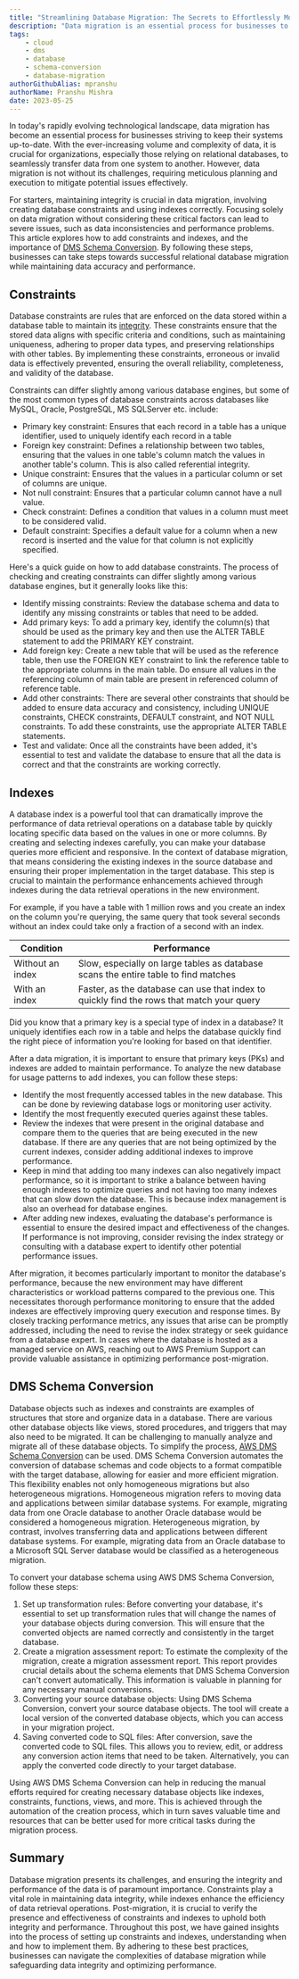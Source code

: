 ```yaml
---
title: "Streamlining Database Migration: The Secrets to Effortlessly Moving Your Data Across Platforms"
description: "Data migration is an essential process for businesses to keep their systems up to date, but it can be a complex and challenging process. Here's how to do it more easily."
tags:
    - cloud
    - dms
    - database
    - schema-conversion
    - database-migration
authorGithubAlias: mpranshu
authorName: Pranshu Mishra
date: 2023-05-25
---
```


In today's rapidly evolving technological landscape, data migration has become an essential process for businesses striving to keep their systems up-to-date. With the ever-increasing volume and complexity of data, it is crucial for organizations, especially those relying on relational databases, to seamlessly transfer data from one system to another. However, data migration is not without its challenges, requiring meticulous planning and execution to mitigate potential issues effectively.

For starters, maintaining integrity is crucial in data migration, involving creating database constraints and using indexes correctly. Focusing solely on data migration without considering these critical factors can lead to severe issues, such as data inconsistencies and performance problems. This article explores how to add constraints and indexes, and the importance of [DMS Schema Conversion](https://docs.aws.amazon.com/dms/latest/userguide/schema-conversion.html?sc_channel=el&sc_campaign=datamlwave&sc_geo=mult&sc_country=mult&sc_outcome=acq&sc_content=streamlining-database-migration-the-secrets-to-effortlessly-moving-your-data-across-platforms). By following these steps, businesses can take steps towards successful relational database migration while maintaining data accuracy and performance.

## Constraints

Database constraints are rules that are enforced on the data stored within a database table to maintain its [integrity](https://en.wikipedia.org/wiki/Data_integrity). These constraints ensure that the stored data aligns with specific criteria and conditions, such as maintaining uniqueness, adhering to proper data types, and preserving relationships with other tables. By implementing these constraints, erroneous or invalid data is effectively prevented, ensuring the overall reliability, completeness, and validity of the database.

Constraints can differ slightly among various database engines, but some of the most common types of database constraints across databases like MySQL, Oracle, PostgreSQL, MS SQLServer etc. include:

* Primary key constraint: Ensures that each record in a table has a unique identifier, used to uniquely identify each record in a table
* Foreign key constraint: Defines a relationship between two tables, ensuring that the values in one table's column match the values in another table's column. This is also called referential integrity.
* Unique constraint: Ensures that the values in a particular column or set of columns are unique.
* Not null constraint: Ensures that a particular column cannot have a null value.
* Check constraint: Defines a condition that values in a column must meet to be considered valid.
* Default constraint: Specifies a default value for a column when a new record is inserted and the value for that column is not explicitly specified.

Here's a quick guide on how to add database constraints. The process of checking and creating constraints can differ slightly among various database engines, but it generally looks like this:

* Identify missing constraints: Review the database schema and data to identify any missing constraints or tables that need to be added.
* Add primary keys: To add a primary key, identify the column(s) that should be used as the primary key and then use the ALTER TABLE statement to add the PRIMARY KEY constraint.
* Add foreign key: Create a new table that will be used as the reference table, then use the FOREIGN KEY constraint to link the reference table to the appropriate columns in the main table. Do ensure all values in the referencing column of main table are present in referenced column of reference table.
* Add other constraints: There are several other constraints that should be added to ensure data accuracy and consistency, including UNIQUE constraints, CHECK constraints, DEFAULT constraint, and NOT NULL constraints. To add these constraints, use the appropriate ALTER TABLE statements.
* Test and validate: Once all the constraints have been added, it's essential to test and validate the database to ensure that all the data is correct and that the constraints are working correctly.

## Indexes

A database index is a powerful tool that can dramatically improve the performance of data retrieval operations on a database table by quickly locating specific data based on the values in one or more columns. By creating and selecting indexes carefully, you can make your database queries more efficient and responsive. In the context of database migration, that means considering the existing indexes in the source database and ensuring their proper implementation in the target database. This step is crucial to maintain the performance enhancements achieved through indexes during the data retrieval operations in the new environment.

For example, if you have a table with 1 million rows and you create an index on the column you're querying, the same query that took several seconds without an index could take only a fraction of a second with an index.

| Condition             | Performance                                           |
|-----------------------|-------------------------------------------------------|
| Without an index      | Slow, especially on large tables as database scans the entire table to find matches |
| With an index         | Faster, as the database can use that index to quickly find the rows that match your query       |

Did you know that a primary key is a special type of index in a database? It uniquely identifies each row in a table and helps the database quickly find the right piece of information you're looking for based on that identifier.

After a data migration, it is important to ensure that primary keys (PKs) and indexes are added to maintain performance. To analyze the new database for usage patterns to add indexes, you can follow these steps:

* Identify the most frequently accessed tables in the new database. This can be done by reviewing database logs or monitoring user activity.
* Identify the most frequently executed queries against these tables.
* Review the indexes that were present in the original database and compare them to the queries that are being executed in the new database. If there are any queries that are not being optimized by the current indexes, consider adding additional indexes to improve performance.
* Keep in mind that adding too many indexes can also negatively impact performance, so it is important to strike a balance between having enough indexes to optimize queries and not having too many indexes that can slow down the database. This is because index management is also an overhead for database engines.
* After adding new indexes, evaluating the database's performance is essential to ensure the desired impact and effectiveness of the changes. If performance is not improving, consider revising the index strategy or consulting with a database expert to identify other potential performance issues.

After migration, it becomes particularly important to monitor the database's performance, because the new environment may have different characteristics or workload patterns compared to the previous one. This necessitates thorough performance monitoring to ensure that the added indexes are effectively improving query execution and response times. By closely tracking performance metrics, any issues that arise can be promptly addressed, including the need to revise the index strategy or seek guidance from a database expert. In cases where the database is hosted as a managed service on AWS, reaching out to AWS Premium Support can provide valuable assistance in optimizing performance post-migration.

## DMS Schema Conversion

Database objects such as indexes and constraints are examples of structures that store and organize data in a database. There are various other database objects like views, stored procedures, and triggers that may also need to be migrated. It can be challenging to manually analyze and migrate all of these database objects. To simplify the process, [AWS DMS Schema Conversion](https://docs.aws.amazon.com/dms/latest/userguide/schema-conversion.html?sc_channel=el&sc_campaign=datamlwave&sc_geo=mult&sc_country=mult&sc_outcome=acq&sc_content=streamlining-database-migration-the-secrets-to-effortlessly-moving-your-data-across-platforms) can be used. DMS Schema Conversion automates the conversion of database schemas and code objects to a format compatible with the target database, allowing for easier and more efficient migration. This flexibility enables not only homogeneous migrations but also heterogeneous migrations. Homogeneous migration refers to moving data and applications between similar database systems. For example, migrating data from one Oracle database to another Oracle database would be considered a homogeneous migration. Heterogeneous migration, by contrast, involves transferring data and applications between different database systems. For example, migrating data from an Oracle database to a Microsoft SQL Server database would be classified as a heterogeneous migration.

To convert your database schema using AWS DMS Schema Conversion, follow these steps:

1. Set up transformation rules: Before converting your database, it's essential to set up transformation rules that will change the names of your database objects during conversion. This will ensure that the converted objects are named correctly and consistently in the target database.
2. Create a migration assessment report: To estimate the complexity of the migration, create a migration assessment report. This report provides crucial details about the schema elements that DMS Schema Conversion can't convert automatically. This information is valuable in planning for any necessary manual conversions.
3. Converting your source database objects: Using DMS Schema Conversion, convert your source database objects. The tool will create a local version of the converted database objects, which you can access in your migration project.
4. Saving converted code to SQL files: After conversion, save the converted code to SQL files. This allows you to review, edit, or address any conversion action items that need to be taken. Alternatively, you can apply the converted code directly to your target database.

Using AWS DMS Schema Conversion can help in reducing the manual efforts required for creating necessary database objects like indexes, constraints, functions, views, and more. This is achieved through the automation of the creation process, which in turn saves valuable time and resources that can be better used for more critical tasks during the migration process.

## Summary

Database migration presents its challenges, and ensuring the integrity and performance of the data is of paramount importance. Constraints play a vital role in maintaining data integrity, while indexes enhance the efficiency of data retrieval operations. Post-migration, it is crucial to verify the presence and effectiveness of constraints and indexes to uphold both integrity and performance. Throughout this post, we have gained insights into the process of setting up constraints and indexes, understanding when and how to implement them. By adhering to these best practices, businesses can navigate the complexities of database migration while safeguarding data integrity and optimizing performance.
